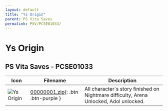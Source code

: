 ```yaml
---
layout: default
title: "Ys Origin"
parent: PS Vita Saves
permalink: PSV/PCSE01033/
---
```

# Ys Origin

## PS Vita Saves - PCSE01033

| Icon | Filename | Description |
|------|----------|-------------|
| ![Ys Origin](https://github.com/bucanero/apollo-vita/raw/main/sce_sys/icon0.png) | [00000001.zip](00000001.zip){: .btn .btn-purple } | All character`s story finished on Nightmare difficulty, Arena Unlocked, Adol unlocked.   |
